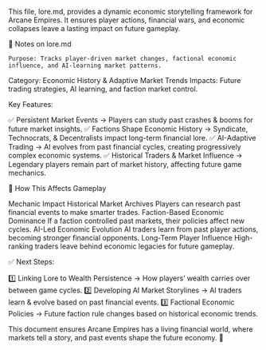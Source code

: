 This file, lore.md, provides a dynamic economic storytelling framework for Arcane Empires. It ensures player actions, financial wars, and economic collapses leave a lasting impact on future gameplay.

📌 Notes on lore.md

	Purpose: Tracks player-driven market changes, factional economic influence, and AI-learning market patterns.
Category: Economic History & Adaptive Market Trends
Impacts: Future trading strategies, AI learning, and faction market control.

Key Features:

✅ Persistent Market Events → Players can study past crashes & booms for future market insights.
✅ Factions Shape Economic History → Syndicate, Technocrats, & Decentralists impact long-term financial lore.
✅ AI-Adaptive Trading → AI evolves from past financial cycles, creating progressively complex economic systems.
✅ Historical Traders & Market Influence → Legendary players remain part of market history, affecting future game mechanics.

📌 How This Affects Gameplay

Mechanic	Impact
Historical Market Archives	Players can research past financial events to make smarter trades.
Faction-Based Economic Dominance	If a faction controlled past markets, their policies affect new cycles.
AI-Led Economic Evolution	AI traders learn from past player actions, becoming stronger financial opponents.
Long-Term Player Influence	High-ranking traders leave behind economic legacies for future gameplay.

✅ Next Steps:

1️⃣ Linking Lore to Wealth Persistence → How players’ wealth carries over between game cycles.
2️⃣ Developing AI Market Storylines → AI traders learn & evolve based on past financial events.
3️⃣ Factional Economic Policies → Future faction rule changes based on historical economic trends.

This document ensures Arcane Empires has a living financial world, where markets tell a story, and past events shape the future economy. 🚀